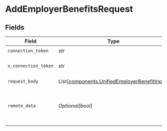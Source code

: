 # AddEmployerBenefitsRequest


## Fields

| Field                                                                                                  | Type                                                                                                   | Required                                                                                               | Description                                                                                            |
| ------------------------------------------------------------------------------------------------------ | ------------------------------------------------------------------------------------------------------ | ------------------------------------------------------------------------------------------------------ | ------------------------------------------------------------------------------------------------------ |
| `connection_token`                                                                                     | *str*                                                                                                  | :heavy_check_mark:                                                                                     | N/A                                                                                                    |
| `x_connection_token`                                                                                   | *str*                                                                                                  | :heavy_check_mark:                                                                                     | The connection token                                                                                   |
| `request_body`                                                                                         | List[[components.UnifiedEmployerBenefitInput](../../models/components/unifiedemployerbenefitinput.md)] | :heavy_check_mark:                                                                                     | N/A                                                                                                    |
| `remote_data`                                                                                          | *Optional[bool]*                                                                                       | :heavy_minus_sign:                                                                                     | Set to true to include data from the original Hris software.                                           |